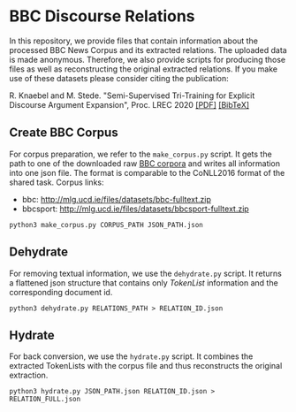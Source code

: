 # BBC Discourse Relations

In this repository, we provide files that contain information about the processed BBC News Corpus and its extracted relations.
The uploaded data is made anonymous.
Therefore, we also provide scripts for producing those files as well as reconstructing the original extracted relations.
If you make use of these datasets please consider citing the publication:
 
R. Knaebel and M. Stede. "Semi-Supervised Tri-Training for Explicit Discourse Argument Expansion", Proc. LREC 2020
[[PDF]](LINK) [[BibTeX]](LINK)

## Create BBC Corpus
For corpus preparation, we refer to the `make_corpus.py` script.
It gets the path to one of the downloaded raw [BBC corpora](http://mlg.ucd.ie/datasets/bbc.html) and writes all information into one json file.
The format is comparable to the CoNLL2016 format of the shared task.
Corpus links:
- bbc: http://mlg.ucd.ie/files/datasets/bbc-fulltext.zip
- bbcsport: http://mlg.ucd.ie/files/datasets/bbcsport-fulltext.zip
```
python3 make_corpus.py CORPUS_PATH JSON_PATH.json
```

## Dehydrate
For removing textual information, we use the `dehydrate.py` script.
It returns a flattened json structure that contains only *TokenList* information and the corresponding document id.
```
python3 dehydrate.py RELATIONS_PATH > RELATION_ID.json
```

## Hydrate
For back conversion, we use the `hydrate.py` script.
It combines the extracted TokenLists with the corpus file and thus reconstructs the original extraction.
```
python3 hydrate.py JSON_PATH.json RELATION_ID.json > RELATION_FULL.json
```
